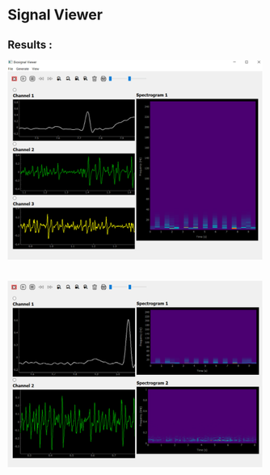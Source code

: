 # Signal Viewer
## Results :
![image info](results/result1.PNG)
#
![image info](results/result2.PNG)

